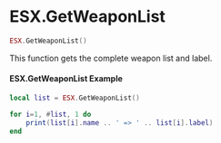 # ESX.GetWeaponList

```lua
ESX.GetWeaponList()
```

This function gets the complete weapon list and label.

#### ESX.GetWeaponList Example

```lua
local list = ESX.GetWeaponList()

for i=1, #list, 1 do
	print(list[i].name .. ' => ' .. list[i].label)
end
```
